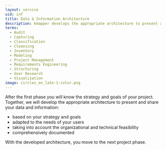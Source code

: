 ```yaml
---
layout: service
uid: inf
title: Data & Information Architecture
description: kmapper develops the appropriate architecture to present and share your data and information
terms: 
  - Audit
  - Capturing
  - Classification
  - Cleansing
  - Inventory
  - Modeling
  - Project Management
  - Requirements Engineering
  - Structuring
  - User Research
  - Visualization
image: circles_en_lato-1-color.png
---
```


After the first phase you will know the strategy and goals of your project. Together, we will develop the appropriate architecture to present and share your data and information: 

- based on your strategy and goals 
- adapted to the needs of your users 
- taking into account the organizational and technical feasibility 
- comprehensively documented 

With the developed architecture, you move to the next project phase. 
